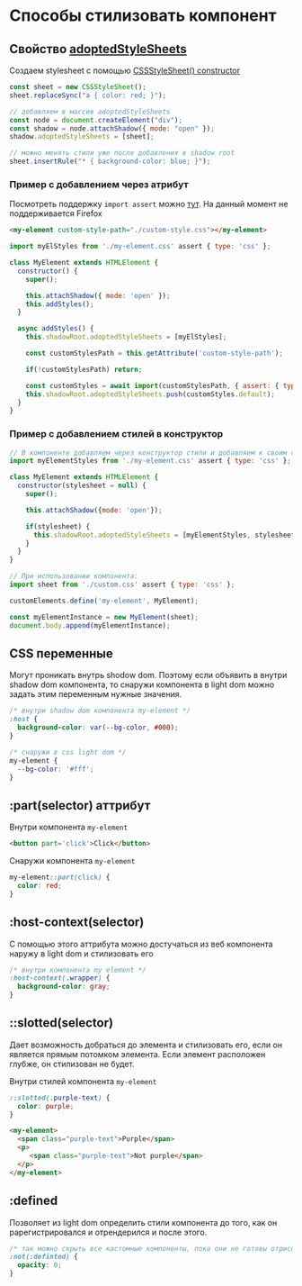 # Способы стилизовать компонент

## Свойство [adoptedStyleSheets](https://developer.mozilla.org/en-US/docs/Web/API/ShadowRoot/adoptedStyleSheets)

Создаем stylesheet с помощью [CSSStyleSheet() constructor](https://developer.mozilla.org/en-US/docs/Web/API/CSSStyleSheet/CSSStyleSheet)

```js
const sheet = new CSSStyleSheet();
sheet.replaceSync("a { color: red; }");

// добавляем в массив adoptedStyleSheets
const node = document.createElement("div");
const shadow = node.attachShadow({ mode: "open" });
shadow.adoptedStyleSheets = [sheet];

// можно менять стили уже после добавления в shadow root
sheet.insertRule("* { background-color: blue; }");
```

### Пример с добавлением через атрибут
Посмотреть поддержку `import assert` можно [тут](https://caniuse.com/mdn-javascript_statements_import_import_assertions). На данный момент не поддерживается Firefox
```html
<my-element custom-style-path="./custom-style.css"></my-element>
```
```js
import myElStyles from './my-element.css' assert { type: 'css' };

class MyElement extends HTMLElement {
  constructor() {
    super();

    this.attachShadow({ mode: 'open' });
    this.addStyles();
  }

  async addStyles() {
    this.shadowRoot.adoptedStyleSheets = [myElStyles];

    const customStylesPath = this.getAttribute('custom-style-path');

    if(!customStylesPath) return;

    const customStyles = await import(customStylesPath, { assert: { type: 'css' } } );
    this.shadowRoot.adoptedStyleSheets.push(customStyles.default);
  }
}
```

### Пример с добавлением стилей в конструктор
```js
// В компоненте добавляем через конструктор стили и добавляем к своим стилям
import myElementStyles from './my-element.css' assert { type: 'css' };

class MyElement extends HTMLElement {
  constructor(stylesheet = null) {
    super();

    this.attachShadow({mode: 'open'});

    if(stylesheet) {
      this.shadowRoot.adoptedStyleSheets = [myElementStyles, stylesheet];
    }
  }
}

// При использовании компонента:
import sheet from './custom.css' assert { type: 'css' };

customElements.define('my-element', MyElement);

const myElementInstance = new MyElement(sheet);
document.body.append(myElementInstance);
```

## CSS переменные
Могут проникать внутрь shodow dom. Поэтому если объявить в внутри shadow dom компонента, то снаружи компонента в light dom можно задать этим переменным нужные значения.

```css
/* внутри shadow dom компонента my-element */
:host {
  background-color: var(--bg-color, #000);
}

/* снаружи в css light dom */
my-element {
  --bg-color: '#fff';
}
```

## :part(selector) аттрибут
Внутри компонента `my-element`
```html
<button part='click'>Click</button>
```

Снаружи компонента `my-element`
```css
my-element::part(click) {
  color: red;
}
```

## :host-context(selector)
С помощью этого аттрибута можно достучаться из веб компонента наружу в light dom и стилизовать его
```css
/* внутри компонента my element */
:host-context(.wrapper) {
  background-color: gray;
}
```

## ::slotted(selector)
Дает возможность добраться до элемента и стилизовать его, если он является прямым потомком элемента. Если элемент расположен глубже, он стилизован не будет.

Внутри стилей компонента `my-element`
```css
::slotted(.purple-text) {
  color: purple;
}
```

```html
<my-element>
  <span class="purple-text">Purple</span>
  <p>
     <span class="purple-text">Not purple</span>
  </p>
</my-element>
```

## :defined
Позволяет из light dom определить стили компонента до того, как он рарегистрировался и отрендерился и после этого.

```css
/* так можно скрыть все кастомные компоненты, пока они не готовы отрисоваться */
:not(:definted) {
  opacity: 0;
}
```
